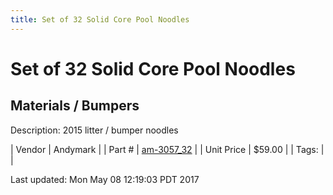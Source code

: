 ```yaml
---
title: Set of 32 Solid Core Pool Noodles
---
```


# Set of 32 Solid Core Pool Noodles
## Materials / Bumpers
Description: 	2015 litter / bumper noodles 

| Vendor | Andymark | 
| Part # | [am-3057_32](http://www.andymark.com/bumper-p/am-3057_32.htm) | 
| Unit Price | $59.00 | 
| Tags: |  | 

Last updated: Mon May 08 12:19:03 PDT 2017